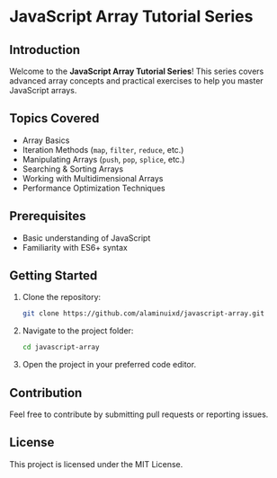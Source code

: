 # JavaScript Array Tutorial Series

## Introduction

Welcome to the **JavaScript Array Tutorial Series**! This series covers advanced array concepts and practical exercises to help you master JavaScript arrays.

## Topics Covered

- Array Basics
- Iteration Methods (`map`, `filter`, `reduce`, etc.)
- Manipulating Arrays (`push`, `pop`, `splice`, etc.)
- Searching & Sorting Arrays
- Working with Multidimensional Arrays
- Performance Optimization Techniques

## Prerequisites

- Basic understanding of JavaScript
- Familiarity with ES6+ syntax

## Getting Started

1. Clone the repository:
   ```sh
   git clone https://github.com/alaminuixd/javascript-array.git
   ```
2. Navigate to the project folder:
   ```sh
   cd javascript-array
   ```
3. Open the project in your preferred code editor.

## Contribution

Feel free to contribute by submitting pull requests or reporting issues.

## License

This project is licensed under the MIT License.
